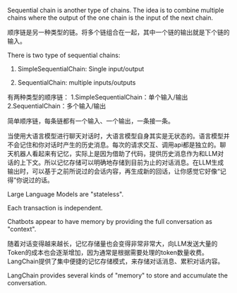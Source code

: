 Sequential chain is another type of chains. The idea is to combine multiple chains where the output of the one chain is the input of the next chain.

顺序链是另一种类型的链。将多个链组合在一起，其中一个链的输出就是下个链的输入。

There is two type of sequential chains:

1. SimpleSequentialChain: Single input/output

2. SequentialChain: multiple inputs/outputs

有两种类型的顺序链：
1.SimpleSequentialChain：单个输入/输出
2.SequentialChain：多个输入/输出

 简单顺序链，每条链都有一个输入、一个输出，一条接一条。

当使用大语言模型进行聊天对话时，大语言模型自身其实是无状态的。语言模型并不会记住和你对话时产生的历史消息。每次的请求交互、调用api都是独立的。聊天机器人看起来有记忆，实际上是因为借助了代码，提供历史消息作为和LLM对话的上下文。所以记忆存储可以明确地存储到目前为止的对话消息。在LLM生成输出时，可以基于之前所说过的会话内容，再生成新的回话，让你感觉它好像“记得”你说过的话。

Large Language Models are "stateless".

Each transaction is independent.

Chatbots appear to have memory by providing the full conversation as "context".

随着对话变得越来越长，记忆存储量也会变得非常非常大，向LLM发送大量的Token的成本也会逐渐增加，因为通常是根据需要处理的token数量收费。LangChain提供了集中便捷的记忆存储模式，来存储对话消息、累积对话内容。

LangChain provides several kinds of "memory" to store and accumulate the conversation.
